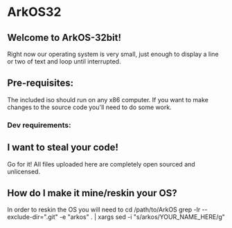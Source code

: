 # ArkOS32

## Welcome to ArkOS-32bit!
 Right now our operating system is very small, just enough to display a line or two of text and loop until interrupted.

## Pre-requisites:
 The included iso should run on any x86 computer.
 If you want to make changes to the source code you'll need to do some work.

### Dev requirements:


## I want to steal your code!
 Go for it! All files uploaded here are completely open sourced and unlicensed.

## How do I make it mine/reskin your OS?
 In order to reskin the OS you will need to 
     cd /path/to/ArkOS
     grep -lr --exclude-dir=".git" -e "arkos" . | xargs sed -i "s/arkos/YOUR_NAME_HERE/g"


